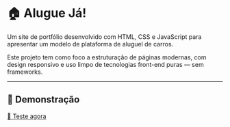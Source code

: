 # 🏠 Alugue Já!

Um site de portfólio desenvolvido com HTML, CSS e JavaScript para apresentar um modelo de plataforma de aluguel de carros.

Este projeto tem como foco a estruturação de páginas modernas, com design responsivo e uso limpo de tecnologias front-end puras — sem frameworks.

---

## 📸 Demonstração

[🔗 Teste agora](https://pedromilagre.github.io/Alugue_Ja/)
